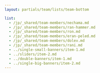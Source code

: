 ```yaml
---
layout: partials/team/lists/team-bottom

list:
  - /jp/_shared/team-members/nechama.md
  - /jp/_shared/team-members/ran-hammer.md
  - /jp/_shared/team-members/ron.md
  - /jp/_shared/team-members/eran-peled.md
  - /jp/_shared/team-members/dolev.md
  - /jp/_shared/team-members/rani.md
  - ../single-small-banners/item-1.md
  - ../sliders/item-2.md
  - ../double-banners/item-1.md
  - ../single-big-banners/item-2.md
---
```

